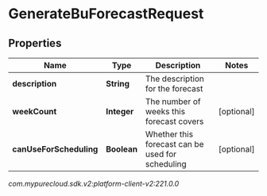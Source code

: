 # GenerateBuForecastRequest


## Properties

| Name | Type | Description | Notes |
| ------------ | ------------- | ------------- | ------------- |
| **description** | **String** | The description for the forecast |  |
| **weekCount** | **Integer** | The number of weeks this forecast covers |  [optional] |
| **canUseForScheduling** | **Boolean** | Whether this forecast can be used for scheduling |  [optional] |




_com.mypurecloud.sdk.v2:platform-client-v2:221.0.0_
